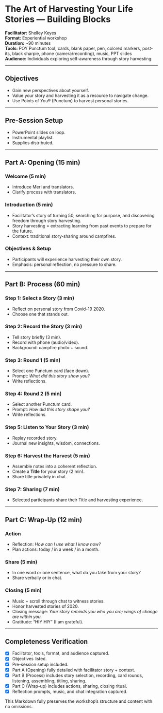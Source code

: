 # The Art of Harvesting Your Life Stories — Building Blocks

**Facilitator:** Shelley Keyes  
**Format:** Experiential workshop  
**Duration:** ~90 minutes  
**Tools:** POY Punctum tool, cards, blank paper, pen, colored markers, post-its, black sharpie, phone (camera/recording), music, PPT slides  
**Audience:** Individuals exploring self-awareness through story harvesting  

---

## Objectives
- Gain new perspectives about yourself.  
- Value your story and harvesting it as a resource to navigate change.  
- Use Points of You® (Punctum) to harvest personal stories.  

---

## Pre-Session Setup
- PowerPoint slides on loop.  
- Instrumental playlist.  
- Supplies distributed.  

---

## Part A: Opening (15 min)
### Welcome (5 min)
- Introduce Meri and translators.  
- Clarify process with translators.  

### Introduction (5 min)
- Facilitator’s story of turning 50, searching for purpose, and discovering freedom through story harvesting.  
- Story harvesting = extracting learning from past events to prepare for the future.  
- Context: traditional story-sharing around campfires.  

### Objectives & Setup
- Participants will experience harvesting their own story.  
- Emphasis: personal reflection, no pressure to share.  

---

## Part B: Process (60 min)

### Step 1: Select a Story (3 min)
- Reflect on personal story from Covid-19 2020.  
- Choose one that stands out.  

### Step 2: Record the Story (3 min)
- Tell story briefly (3 min).  
- Record with phone (audio/video).  
- Background: campfire photo + sound.  

### Step 3: Round 1 (5 min)
- Select one Punctum card (face down).  
- Prompt: *What did this story show you?*  
- Write reflections.  

### Step 4: Round 2 (5 min)
- Select another Punctum card.  
- Prompt: *How did this story shape you?*  
- Write reflections.  

### Step 5: Listen to Your Story (3 min)
- Replay recorded story.  
- Journal new insights, wisdom, connections.  

### Step 6: Harvest the Harvest (5 min)
- Assemble notes into a coherent reflection.  
- Create a **Title** for your story (2 min).  
- Share title privately in chat.  

### Step 7: Sharing (7 min)
- Selected participants share their Title and harvesting experience.  

---

## Part C: Wrap-Up (12 min)
### Action
- Reflection: *How can I use what I know now?*  
- Plan actions: today / in a week / in a month.  

### Share (5 min)
- In one word or one sentence, what do you take from your story?  
- Share verbally or in chat.  

### Closing (5 min)
- Music + scroll through chat to witness stories.  
- Honor harvested stories of 2020.  
- Closing message: *Your story reminds you who you are; wings of change are within you.*  
- Gratitude: “HIY HIY” (I am grateful).  

---

## Completeness Verification
- [x] Facilitator, tools, format, and audience captured.  
- [x] Objectives listed.  
- [x] Pre-session setup included.  
- [x] Part A (Opening) fully detailed with facilitator story + context.  
- [x] Part B (Process) includes story selection, recording, card rounds, listening, assembling, titling, sharing.  
- [x] Part C (Wrap-up) includes actions, sharing, closing ritual.  
- [x] Reflection prompts, music, and chat integration captured.  

This Markdown fully preserves the workshop’s structure and content with no omissions.
